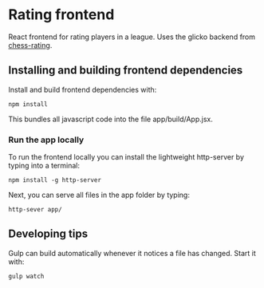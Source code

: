 # Rating frontend

React frontend for rating players in a league. Uses the glicko backend from [chess-rating](https://github.com/Molyna/chess-rating).


## Installing and building frontend dependencies

Install and build frontend dependencies with:

```
npm install
```

This bundles all javascript code into the file app/build/App.jsx.


### Run the app locally
To run the frontend locally you can install the lightweight http-server by typing into a terminal:

```npm install -g http-server```

Next, you can serve all files in the app folder by typing: 

```http-sever app/```

## Developing tips
Gulp can build automatically whenever it notices a file has changed. Start it with:

```gulp watch```